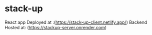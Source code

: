 # stack-up
React app Deployed at :(https://stack-up-client.netlify.app/)
Backend Hosted at: (https://stackup-server.onrender.com)
